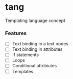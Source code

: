 # tang
Templating language concept

### Features

- [ ] Text binding in a text nodes
- [ ] Text binding in attributes
- [ ] If statements
- [ ] Loops
- [ ] Conditional attribiutes
- [ ] Templates
